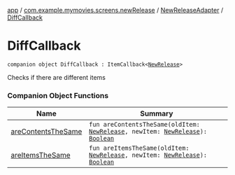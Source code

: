 [app](../../../index.md) / [com.example.mymovies.screens.newRelease](../../index.md) / [NewReleaseAdapter](../index.md) / [DiffCallback](./index.md)

# DiffCallback

`companion object DiffCallback : ItemCallback<`[`NewRelease`](../../../com.example.mymovies.models/-new-release/index.md)`>`

Checks if there are different items

### Companion Object Functions

| Name | Summary |
|---|---|
| [areContentsTheSame](are-contents-the-same.md) | `fun areContentsTheSame(oldItem: `[`NewRelease`](../../../com.example.mymovies.models/-new-release/index.md)`, newItem: `[`NewRelease`](../../../com.example.mymovies.models/-new-release/index.md)`): `[`Boolean`](https://kotlinlang.org/api/latest/jvm/stdlib/kotlin/-boolean/index.html) |
| [areItemsTheSame](are-items-the-same.md) | `fun areItemsTheSame(oldItem: `[`NewRelease`](../../../com.example.mymovies.models/-new-release/index.md)`, newItem: `[`NewRelease`](../../../com.example.mymovies.models/-new-release/index.md)`): `[`Boolean`](https://kotlinlang.org/api/latest/jvm/stdlib/kotlin/-boolean/index.html) |
